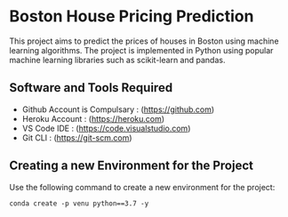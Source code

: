 <!DOCTYPE html>
<html>
<head>
	<meta charset="UTF-8">
</head>
<body>
	<h1>Boston House Pricing Prediction</h1>
	<p>This project aims to predict the prices of houses in Boston using machine learning algorithms. The project is implemented in Python using popular machine learning libraries such as scikit-learn and pandas.</p>
	<h2>Software and Tools Required</h2>
	<ul>
		<li>Github Account is Compulsary : (<a href="https://github.com">https://github.com</a>)</li>
		<li>Heroku Account : (<a href="https://heroku.com">https://heroku.com</a>)</li>
		<li>VS Code IDE : (<a href="https://code.visualstudio.com">https://code.visualstudio.com</a>)</li>
		<li>Git CLI : (<a href="https://git-scm.com">https://git-scm.com</a>)</li>
	</ul>
	<h2>Creating a new Environment for the Project</h2>
	<p>Use the following command to create a new environment for the project:</p>
	<pre><code>conda create -p venu python==3.7 -y</code></pre>
</body>
</html>
